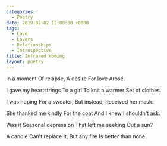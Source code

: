 ```yaml
---
categories:
  - Poetry
date: 2019-02-02 12:00:00 +0000
tags:
  - Love
  - Lovers
  - Relationships
  - Introspective
title: Infrared Homing
layout: poetry
---
```


In a moment
Of relapse,
A desire
For love
Arose.

I gave my heartstrings
To a girl
To knit a warmer
Set of clothes.

I was hoping
For a sweater,
But instead,
Received her mask.

She thanked me kindly
For the coat
And I knew
I shouldn't ask.

Was it
Seasonal depression
That left me seeking
Out a sun?

A candle
Can't replace it,
But any fire
Is better than none.
